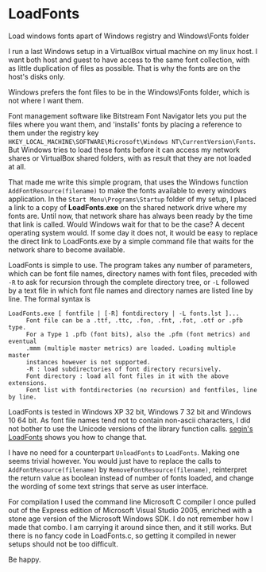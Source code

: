 # LoadFonts
Load windows fonts apart of Windows registry and Windows\Fonts folder

I run a last Windows setup in a VirtualBox virtual machine on my linux host. I want both host and guest to have access to the same font collection, with as little duplication of files as possible. That is why the fonts are on the host's disks only.

Windows prefers the font files to be in the Windows\Fonts folder, which is not where I want them.

Font management software like Bitstream Font Navigator lets you put the files where you want them, and 'installs' fonts by placing a reference to them under the registry key `HKEY_LOCAL_MACHINE\SOFTWARE\Microsoft\Windows NT\CurrentVersion\Fonts`. But Windows tries to load these fonts before it can access my network shares or VirtualBox shared folders, with as result that they are not loaded at all.

That made me write this simple program, that uses the Windows function `AddFontResource(filename)` to make the fonts available to every windows application. In the `Start Menu\Programs\Startup` folder of my setup, I placed a link to a copy of **LoadFonts.exe** on the shared network drive where my fonts are. Until now, that network share has always been ready by the time that link is called. Would Windows wait for that to be the case? A decent operating system would. If some day it does not, it would be easy to replace the direct link to LoadFonts.exe by a simple command file that waits for the network share to become available.

LoadFonts is simple to use. The program takes any number of parameters, which can be font file names, directory names with font files, preceded with `-R` to ask for recursion through the complete directory tree, or `-L` followed by a text file in which font file names and directory names are listed line by line. The formal syntax is
```
LoadFonts.exe [ fontfile | [-R] fontdirectory | -L fonts.lst ]...
     Font file can be a .ttf, .ttc, .fon, .fnt, .fot, .otf or .pfb type.
     For a Type 1 .pfb (font bits), also the .pfm (font metrics) and eventual
     .mmm (multiple master metrics) are loaded. Loading multiple master
     instances however is not supported.
     -R : load subdirectories of font directory recursively.
     Font directory : load all font files in it with the above extensions.
     Font list with fontdirectories (no recursion) and fontfiles, line by line.
```
LoadFonts is tested in Windows XP 32 bit, Windows 7 32 bit and Windows 10 64 bit. As font file names tend not to contain non-ascii characters, I did not bother to use the Unicode versions of the library function calls. [segin's LoadFonts](https://github.com/segin/loadfont) shows you how to change that.

I have no need for a counterpart `UnloadFonts` to `LoadFonts`. Making one seems trivial however. You would just have to replace the calls to `AddFontResource(filename)` by `RemoveFontResource(filename)`, reinterpret the return value as boolean instead of number of fonts loaded, and change the wording of some text strings that serve as user interface.

For compilation I used the command line Microsoft C compiler I once pulled out of the Express edition of Microsoft Visual Studio 2005, enriched with a stone age version of the Microsoft Windows SDK. I do not remember how I made that combo. I am carrying it around since then, and it still works. But there is no fancy code in LoadFonts.c, so getting it compiled in newer setups should not be too difficult.

Be happy.
